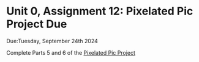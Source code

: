 # Unit 0, Assignment 12: Pixelated Pic Project Due
Due:Tuesday, September 24th 2024

Complete Parts 5 and 6 of the [Pixelated Pic Project](https://github.com/MrJSwotinsky/AP_Computer_Science_Principles/blob/main/Unit_0_Digital_Information/Projects/Pixelated_Pic_Project/%20Pixelated_Pic_Project_Due_Tue_Sept_26.md)
